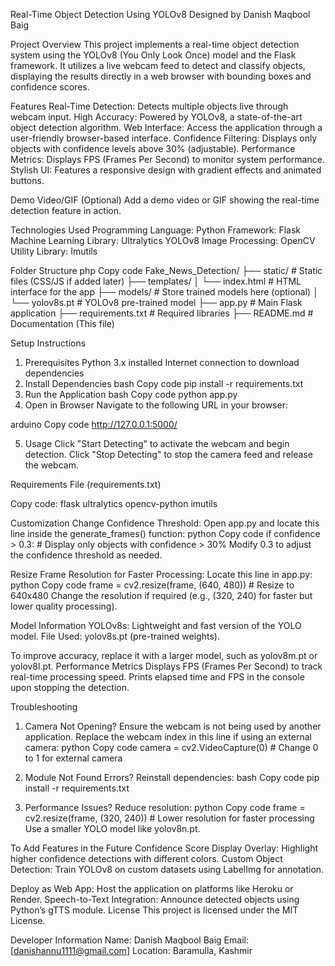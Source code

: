  Real-Time Object Detection Using YOLOv8
Designed by Danish Maqbool Baig

Project Overview
This project implements a real-time object detection system using the YOLOv8 (You Only Look Once) model and the Flask framework. It utilizes a live webcam feed to detect and classify objects, displaying the results directly in a web browser with bounding boxes and confidence scores.

Features
Real-Time Detection: Detects multiple objects live through webcam input.
High Accuracy: Powered by YOLOv8, a state-of-the-art object detection algorithm.
Web Interface: Access the application through a user-friendly browser-based interface.
Confidence Filtering: Displays only objects with confidence levels above 30% (adjustable).
Performance Metrics: Displays FPS (Frames Per Second) to monitor system performance.
Stylish UI: Features a responsive design with gradient effects and animated buttons.

Demo Video/GIF (Optional)
Add a demo video or GIF showing the real-time detection feature in action.

Technologies Used
Programming Language: Python
Framework: Flask
Machine Learning Library: Ultralytics YOLOv8
Image Processing: OpenCV
Utility Library: Imutils

Folder Structure
php
Copy code
Fake_News_Detection/
├── static/                        # Static files (CSS/JS if added later)
├── templates/
│   └── index.html                 # HTML interface for the app
├── models/                        # Store trained models here (optional)
│   └── yolov8s.pt                 # YOLOv8 pre-trained model
├── app.py                         # Main Flask application
├── requirements.txt               # Required libraries
├── README.md                      # Documentation (This file)

Setup Instructions
1. Prerequisites
Python 3.x installed
Internet connection to download dependencies
2. Install Dependencies
bash
Copy code
pip install -r requirements.txt
3. Run the Application
bash
Copy code
python app.py
4. Open in Browser
Navigate to the following URL in your browser:

arduino
Copy code
http://127.0.0.1:5000/

5. Usage
Click "Start Detecting" to activate the webcam and begin detection.
Click "Stop Detecting" to stop the camera feed and release the webcam.

Requirements File (requirements.txt)

Copy code:
flask
ultralytics
opencv-python
imutils


Customization
Change Confidence Threshold:
Open app.py and locate this line inside the generate_frames() function:
python
Copy code
if confidence > 0.3:  # Display only objects with confidence > 30%
Modify 0.3 to adjust the confidence threshold as needed.

Resize Frame Resolution for Faster Processing:
Locate this line in app.py:
python
Copy code
frame = cv2.resize(frame, (640, 480))  # Resize to 640x480
Change the resolution if required (e.g., (320, 240) for faster but lower quality processing).

Model Information
YOLOv8s: Lightweight and fast version of the YOLO model.
File Used: yolov8s.pt (pre-trained weights).

To improve accuracy, replace it with a larger model, such as yolov8m.pt or yolov8l.pt.
Performance Metrics
Displays FPS (Frames Per Second) to track real-time processing speed.
Prints elapsed time and FPS in the console upon stopping the detection.

Troubleshooting
1. Camera Not Opening?
Ensure the webcam is not being used by another application.
Replace the webcam index in this line if using an external camera:
python
Copy code
camera = cv2.VideoCapture(0)  # Change 0 to 1 for external camera

2. Module Not Found Errors?
Reinstall dependencies:
bash
Copy code
pip install -r requirements.txt

3. Performance Issues?
Reduce resolution:
python
Copy code
frame = cv2.resize(frame, (320, 240))  # Lower resolution for faster processing
Use a smaller YOLO model like yolov8n.pt.

To Add Features in the Future
Confidence Score Display Overlay: Highlight higher confidence detections with different colors.
Custom Object Detection: Train YOLOv8 on custom datasets using LabelImg for annotation.

Deploy as Web App: Host the application on platforms like Heroku or Render.
Speech-to-Text Integration: Announce detected objects using Python’s gTTS module.
License
This project is licensed under the MIT License.

Developer Information
Name: Danish Maqbool Baig
Email: [danishannu1111@gmail.com] 
Location: Baramulla, Kashmir
 

